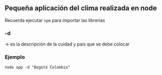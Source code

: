 ## Pequeña aplicación del clima realizada en node 

Recuerda ejecutar ```npm``` para importar las librerias


### -d 
-> es la descripción de la cuidad y pais que se debe colocar

### Ejemplo 
```
node app -d "Bogotá Colombia"